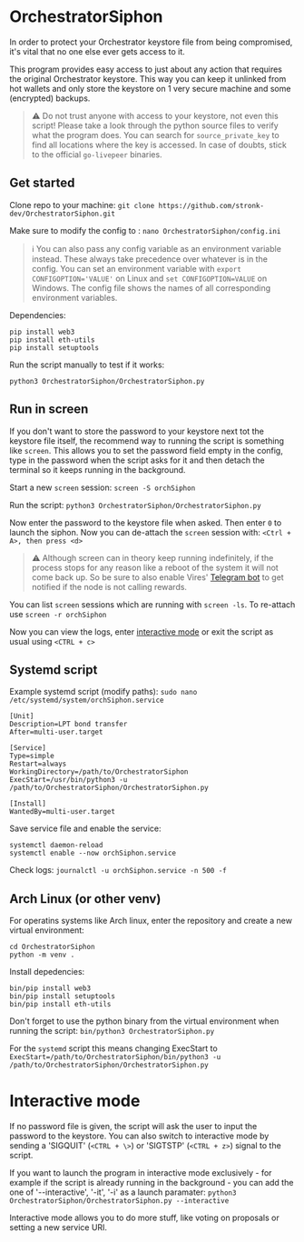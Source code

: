 ﻿# OrchestratorSiphon

In order to protect your Orchestrator keystore file from being compromised, it's vital that no one else ever gets access to it. 

This program provides easy access to just about any action that requires the original Orchestrator keystore. This way you can keep it unlinked from hot wallets and only store the keystore on 1 very secure machine and some (encrypted) backups.

> ⚠️ Do not trust anyone with access to your keystore, not even this script! Please take a look through the python source files to verify what the program does. You can search for `source_private_key` to find all locations where the key is accessed. In case of doubts, stick to the official `go-livepeer` binaries.

## Get started
Clone repo to your machine: ```git clone https://github.com/stronk-dev/OrchestratorSiphon.git```

Make sure to modify the config to : ```nano OrchestratorSiphon/config.ini```

> ℹ️ You can also pass any config variable as an environment variable instead. These always take precedence over whatever is in the config.
> You can set an environment variable with `export CONFIGOPTION='VALUE'` on Linux and `set CONFIGOPTION=VALUE` on Windows. The config file shows the names of all corresponding environment variables.

Dependencies:

```
pip install web3
pip install eth-utils
pip install setuptools
```

Run the script manually to test if it works:
```
python3 OrchestratorSiphon/OrchestratorSiphon.py
```

## Run in screen
If you don't want to store the password to your keystore next tot the keystore file itself, the recommend way to running the script is something like `screen`. This allows you to set the password field empty in the config, type in the password when the script asks for it and then detach the terminal so it keeps running in the background.

Start a new `screen` session: ```screen -S orchSiphon```

Run the script: ```python3 OrchestratorSiphon/OrchestratorSiphon.py```

Now enter the password to the keystore file when asked. Then enter `0` to launch the siphon. Now you can de-attach the `screen` session with:  ```<Ctrl + A>, then press <d>```

> ⚠️ Although screen can in theory keep running indefinitely, if the process stops for any reason like a reboot of the system it will not come back up. So be sure to also enable Vires' [Telegram bot](https://github.com/0xVires/web3-livepeer-bot) to get notified if the node is not calling rewards.

You can list `screen` sessions which are running with ```screen -ls```. To re-attach use ```screen -r orchSiphon```

Now you can view the logs, enter [interactive mode](https://github.com/stronk-dev/OrchestratorSiphon?tab=readme-ov-file#interactive-mode) or exit the script as usual using `<CTRL + c>`

## Systemd script
Example systemd script (modify paths):
```sudo nano /etc/systemd/system/orchSiphon.service```

```
[Unit]
Description=LPT bond transfer
After=multi-user.target

[Service]
Type=simple
Restart=always
WorkingDirectory=/path/to/OrchestratorSiphon
ExecStart=/usr/bin/python3 -u /path/to/OrchestratorSiphon/OrchestratorSiphon.py

[Install]
WantedBy=multi-user.target
```

Save service file and enable the service:

```
systemctl daemon-reload
systemctl enable --now orchSiphon.service
```

Check logs: ```journalctl -u orchSiphon.service -n 500 -f```

## Arch Linux (or other venv)

For operatins systems like Arch linux, enter the repository and create a new virtual environment:

```
cd OrchestratorSiphon
python -m venv .
```

Install depedencies:
```
bin/pip install web3
bin/pip install setuptools
bin/pip install eth-utils
```

Don't forget to use the python binary from the virtual environment when running the script: ```bin/python3 OrchestratorSiphon.py```

For the `systemd` script this means changing ExecStart to `ExecStart=/path/to/OrchestratorSiphon/bin/python3 -u /path/to/OrchestratorSiphon/OrchestratorSiphon.py`

# Interactive mode

If no password file is given, the script will ask the user to input the password to the keystore. You can also switch to interactive mode by sending a 'SIGQUIT' (`<CTRL + \>`) or 'SIGTSTP' (`<CTRL + z>`) signal to the script.

If you want to launch the program in interactive mode exclusively - for example if the script is already running in the background - you can add the one of '--interactive', '-it', '-i' as a launch paramater: ```python3 OrchestratorSiphon/OrchestratorSiphon.py --interactive```

Interactive mode allows you to do more stuff, like voting on proposals or setting a new service URI.